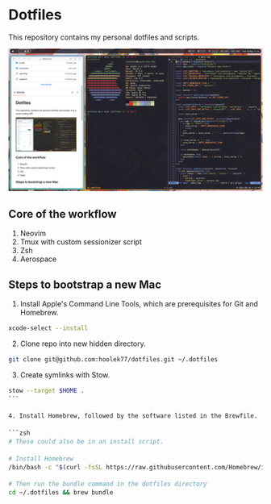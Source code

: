 # Dotfiles

This repository contains my personal dotfiles and scripts.

![Setup screenshot](./images/config-screenshot.png)

## Core of the workflow

1. Neovim
2. Tmux with custom sessionizer script
3. Zsh
4. Aerospace

## Steps to bootstrap a new Mac

1. Install Apple's Command Line Tools, which are prerequisites for Git and Homebrew.

```zsh
xcode-select --install
```

2. Clone repo into new hidden directory.

```zsh
git clone git@github.com:hoolek77/dotfiles.git ~/.dotfiles
```

3. Create symlinks with Stow.

````zsh
stow --target $HOME .
```

4. Install Homebrew, followed by the software listed in the Brewfile.

```zsh
# These could also be in an install script.

# Install Homebrew
/bin/bash -c "$(curl -fsSL https://raw.githubusercontent.com/Homebrew/install/HEAD/install.sh)"

# Then run the bundle command in the dotfiles directory
cd ~/.dotfiles && brew bundle
````

